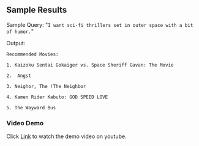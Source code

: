 ## Sample Results
Sample Query: "`I want sci-fi thrillers set in outer space with a bit of humor.`"

Output:
```text
Recommended Movies: 

1. Kaizoku Sentai Gokaiger vs. Space Sheriff Gavan: The Movie

2.  Angst

3. Neighor, The !The Neighbor

4. Kamen Rider Kabuto: GOD SPEED LOVE

5. The Wayward Bus
```

### Video Demo

Click [Link](https://youtu.be/X490uQQ7eNg?si=hbml0PCqBUyy18ZB) to watch the demo video on youtube.